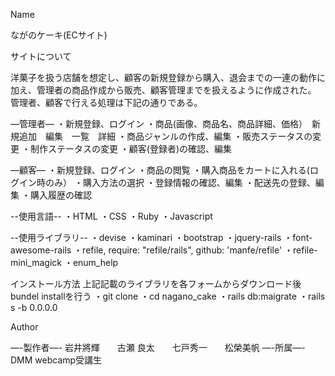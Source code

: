 Name

ながのケーキ(ECサイト)

サイトについて

洋菓子を扱う店舗を想定し、顧客の新規登録から購入、退会までの一連の動作に加え、管理者の商品作成から販売、顧客管理までを扱えるように作成された。 管理者、顧客で行える処理は下記の通りである。

—管理者—
・新規登録、ログイン
・商品(画像、商品名、商品詳細、価格）　新規追加　編集　一覧　詳細
・商品ジャンルの作成、編集
・販売ステータスの変更
・制作ステータスの変更
・顧客(登録者)の確認、編集

—顧客—
・新規登録、ログイン
・商品の閲覧
・購入商品をカートに入れる(ログイン時のみ）
・購入方法の選択
・登録情報の確認、編集
・配送先の登録、編集
・購入履歴の確認


--使用言語--
・HTML ・CSS ・Ruby
・Javascript

--使用ライブラリ--
・devise
・kaminari
・bootstrap
・jquery-rails
・font-awesome-rails
・refile, require: "refile/rails", github: 'manfe/refile'
・refile-mini_magick
・enum_help


インストール方法
上記記載のライブラリを各フォームからダウンロード後
bundel installを行う
・git clone 
・cd nagano_cake
・rails db:maigrate
・rails s -b 0.0.0.0

Author

—-製作者—-
岩井將輝　　古瀬 良太　　七戸秀一　　松榮美帆
—-所属—-
DMM webcamp受講生
